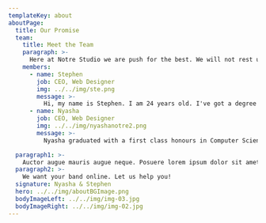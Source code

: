 ```yaml
---
templateKey: about
aboutPage:
  title: Our Promise
  team:
    title: Meet the Team
    paragraph: >-
      Here at Notre Studio we are push for the best. We will not rest until you are happy. What more could you ask for from a team?
    members:
      - name: Stephen
        job: CEO, Web Designer
        img: ../../img/ste.png
        message: >-
          Hi, my name is Stephen. I am 24 years old. I've got a degree in Computer engineering and a second degree in Mathematics from Trinity College Dublin. I am web obsessed. I and the rest of us at Notre Studio want to get your business online for an affordable price. 
      - name: Nyasha
        job: CEO, Web Designer
        img: ../../img/nyashanotre2.png
        message: >-
          Nyasha graduated with a first class honours in Computer Science and Mathematics from Loughborough University. He currently works at a world leading investment bank and is also a freelance web developer and designer. Nyasha spends much of his spare time running and developing his financial knowledge. 

  paragraph1: >-
    Auctor augue mauris augue neque. Posuere lorem ipsum dolor sit amet consectetur adipiscing. Porta non pulvinar neque laoreet. Viverra ipsum nunc aliquet bibendum. Iaculis urna id volutpat lacus. Turpis egestas pretium aenean pharetra magna ac. Id cursus metus aliquam eleifend mi. Odio tempor orci dapibus ultrices in iaculis. Lacus luctus accumsan tortor posuere ac ut consequat semper. Tincidunt ornare massa eget egestas purus viverra accumsan. Odio euismod lacinia at quis. Sit amet nulla facilisi morbi. At varius vel pharetra vel turpis nunc eget lorem dolor. Feugiat vivamus at augue eget. Feugiat nisl pretium fusce id velit ut. Venenatis tellus in metus vulputate eu scelerisque felis imperdiet. Ut placerat orci nulla pellentesque. Laoreet suspendisse interdum consectetur libero id.
  paragraph2: >-
    We want your band online. Let us help you!
  signature: Nyasha & Stephen
  hero: ../../img/aboutBGImage.png
  bodyImageLeft: ../../img/img-03.jpg
  bodyImageRight: ../../img/img-02.jpg
---
```

